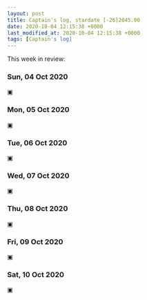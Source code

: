 ```yaml
---
layout: post
title: Captain's log, stardate [-26]2045.00
date: 2020-10-04 12:15:38 +0000
last_modified_at: 2020-10-04 12:15:38 +0000
tags: [Captain's log]
---
```


This week in review:

<!-- more -->

### Sun, 04 Oct 2020
▣

### Mon, 05 Oct 2020
▣

### Tue, 06 Oct 2020
▣

### Wed, 07 Oct 2020
▣

### Thu, 08 Oct 2020
▣

### Fri, 09 Oct 2020
▣

### Sat, 10 Oct 2020
▣
